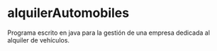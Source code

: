 # alquilerAutomobiles
Programa escrito en java para la gestión de una empresa dedicada al alquiler de vehículos.
